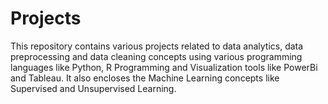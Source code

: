 # Projects 

This repository contains various projects related to data analytics, data preprocessing and data cleaning concepts using various programming languages like Python, R Programming and Visualization tools like PowerBi and Tableau.
It also encloses the Machine Learning concepts like Supervised and Unsupervised Learning.
